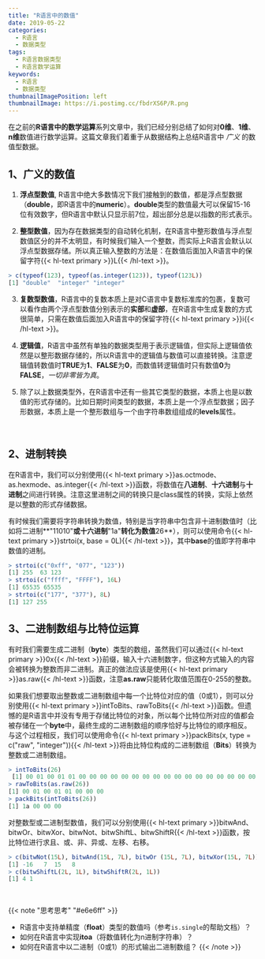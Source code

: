 ```yaml
---
title: "R语言中的数值"
date: 2019-05-22
categories:
  - R语言
  - 数据类型
tags:
  - R语言数据类型
  - R语言数学运算
keywords:
  - R语言
  - 数据类型
thumbnailImagePosition: left
thumbnailImage: https://i.postimg.cc/fbdrXS6P/R.png
---
```


在之前的**R语言中的数学运算**系列文章中，我们已经分别总结了如何对**0维**、**1维**、**n维**数值进行数学运算。这篇文章我们着重于从数据结构上总结R语言中 *广义* 的数值型数据。

<!--more-->

<!-- toc -->

## 1、广义的数值

1. **浮点型数值**, R语言中绝大多数情况下我们接触到的数值，都是浮点型数据（**double**，即R语言中的**numeric**）。**double**类型的数值最大可以保留15-16位有效数字，但R语言中默认只显示前7位，超出部分总是以指数的形式表示。

2. **整型数值**，因为存在数据类型的自动转化机制，在R语言中整形数值与浮点型数值区分的并不太明显，有时候我们输入一个整数，而实际上R语言会默认以浮点型数据存储。所以真正输入整数的方法是：在数值后面加入R语言中的保留字符{{< hl-text primary >}}L{{< /hl-text >}}。

```R
> c(typeof(123), typeof(as.integer(123)), typeof(123L))
[1] "double"  "integer" "integer"
```

3. **复数型数值**，R语言中的复数本质上是对C语言中复数标准库的包裹，复数可以看作由两个浮点型数值分别表示的**实部**和**虚部**，在R语言中生成复数的方式很简单，只需在数值后面加入R语言中的保留字符{{< hl-text primary >}}i{{< /hl-text >}}。

4. **逻辑值**，R语言中虽然有单独的数据类型用于表示逻辑值，但实际上逻辑值依然是以整形数据存储的，所以R语言中的逻辑值与数值可以直接转换。注意逻辑值转数值时**TRUE**为**1**、**FALSE**为**0**，而数值转逻辑值时只有数值**0**为**FALSE**，*一切非零皆为真*。

5. 除了以上数据类型外，在R语言中还有一些其它类型的数据，本质上也是以数值的形式存储的。比如日期时间类型的数据，本质上是一个浮点型数据；因子形数据，本质上是一个整形数组与一个由字符串数组组成的**levels**属性。

<br>

## 2、进制转换

在R语言中，我们可以分别使用{{< hl-text primary >}}as.octmode、as.hexmode、as.integer{{< /hl-text >}}函数，将数值在**八进制**、**十六进制**与**十进制**之间进行转换。注意这里进制之间的转换只是class属性的转换，实际上依然是以整数的形式存储数据。

有时候我们需要将字符串转换为数值，特别是当字符串中包含非十进制数值时（比如将二进制**"11010"**或十六进制**"1a"**转化为数值**26**），则可以使用命令{{< hl-text primary >}}strtoi(x, base = 0L){{< /hl-text >}}，其中**base**的值即字符串中数值的进制。

```R
> strtoi(c("0xff", "077", "123"))
[1] 255  63 123
> strtoi(c("ffff", "FFFF"), 16L)
[1] 65535 65535
> strtoi(c("177", "377"), 8L)
[1] 127 255
```

## 3、二进制数组与比特位运算

有时我们需要生成二进制（**byte**）类型的数组，虽然我们可以通过{{< hl-text primary >}}0x{{< /hl-text >}}前缀，输入十六进制数字，但这种方式输入的内容会被转换为整数而非二进制。真正的做法应该是使用{{< hl-text primary >}}as.raw{{< /hl-text >}}函数，注意**as.raw**只能转化取值范围在0-255的整数。

如果我们想要取出整数或二进制数组中每一个比特位对应的值（0或1），则可以分别使用{{< hl-text primary >}}intToBits、rawToBits{{< /hl-text >}}函数。但遗憾的是R语言中并没有专用于存储比特位的对象，所以每个比特位所对应的值都会被存储在一个**byte**中，最终生成的二进制数组的顺序恰好与比特位的顺序相反。与这个过程相反，我们可以使用命令{{< hl-text primary >}}packBits(x, type = c("raw", "integer")){{< /hl-text >}}将由比特位构成的二进制数组（**Bits**）转换为整数或二进制数组。

```R
> intToBits(26)
 [1] 00 01 00 01 01 00 00 00 00 00 00 00 00 00 00 00 00 00 00 00 00 00 00 00 00 00 00 00 00 00 00 00
> rawToBits(as.raw(26))
[1] 00 01 00 01 01 00 00 00
> packBits(intToBits(26))
[1] 1a 00 00 00
```

对整数型或二进制型数值，我们可以分别使用{{< hl-text primary >}}bitwAnd、bitwOr、bitwXor、bitwNot、bitwShiftL、bitwShiftR{{< /hl-text >}}函数，按比特位进行求且、或、非、异或、左移、右移。

```R
> c(bitwNot(15L), bitwAnd(15L, 7L), bitwOr (15L, 7L), bitwXor(15L, 7L))
[1] -16   7  15   8
> c(bitwShiftL(2L, 1L), bitwShiftR(2L, 1L))
[1] 4 1
```

<br>

{{< note "思考思考" "#e6e6ff" >}}
- R语言中支持单精度（**float**）类型的数值吗（参考`is.single`的帮助文档）？
- 如何在R语言中实现**itoa**（将数值转化为n进制字符串）？
- 如何在R语言中以二进制（0或1）的形式输出二进制数组？
{{< /note >}}

<br>
